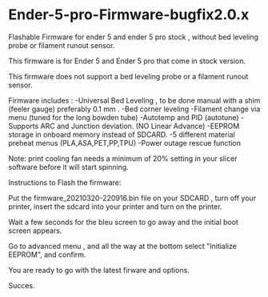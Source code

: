 # Ender-5-pro-Firmware-bugfix2.0.x
Flashable Firmware for ender 5 and ender 5 pro stock , without bed leveling probe or filament runout sensor.

This firmware is for Ender 5 and Ender 5 pro that come in stock version.

This firmware does not support a bed leveling probe or a filament runout sensor.

Firmware includes : 
-Universal Bed Leveling , to be done manual with a shim (feeler gauge) preferably 0.1 mm .
-Bed corner leveling
-Filament change via menu (tuned for the long bowden tube)
-Autotemp and PID (autotune)
-Supports ARC and Junction deviation. (NO Linear Advance)
-EEPROM storage in onboard memory instead of SDCARD.
-5 different material preheat menus (PLA,ASA,PET,PP,TPU)
-Power outage rescue function

Note: print cooling fan needs a minimum of 20% setting in your slicer software before it will start spinning.


Instructions to Flash the firmware:

Put the firmware_20210320-220916.bin file on your SDCARD , turn off your printer, insert the sdcard into your printer and turn on the printer.

Wait a few seconds for the bleu screen to go away and the initial boot screen appears.

Go to advanced menu , and all the way at the bottom select "Initialize EEPROM", and confirm.

You are ready to go with the latest firware and options.

Succes.
